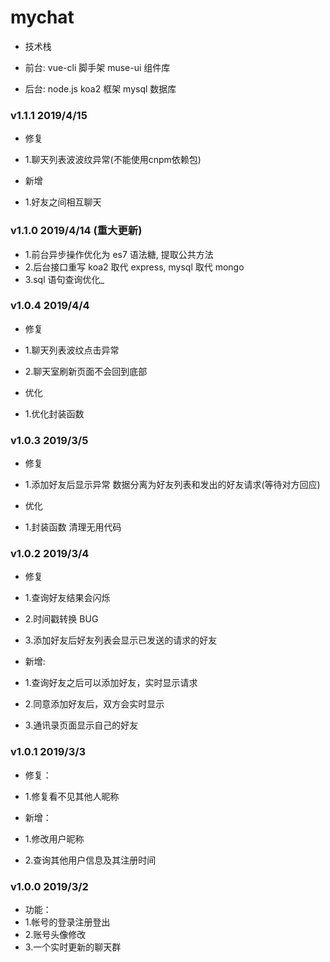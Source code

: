 # mychat

- 技术栈

- 前台: vue-cli 脚手架 muse-ui 组件库
- 后台: node.js koa2 框架 mysql 数据库

### v1.1.1 2019/4/15

- 修复
- 1.聊天列表波波纹异常(不能使用cnpm依赖包)

- 新增
- 1.好友之间相互聊天

### v1.1.0 2019/4/14 (重大更新)

- 1.前台异步操作优化为 es7 语法糖, 提取公共方法
- 2.后台接口重写 koa2 取代 express, mysql 取代 mongo
- 3.sql 语句查询优化_

### v1.0.4 2019/4/4

- 修复
- 1.聊天列表波纹点击异常
- 2.聊天室刷新页面不会回到底部

- 优化
- 1.优化封装函数

### v1.0.3 2019/3/5

- 修复
- 1.添加好友后显示异常 数据分离为好友列表和发出的好友请求(等待对方回应)

- 优化
- 1.封装函数 清理无用代码 

### v1.0.2 2019/3/4

- 修复
- 1.查询好友结果会闪烁
- 2.时间戳转换 BUG
- 3.添加好友后好友列表会显示已发送的请求的好友

- 新增:
- 1.查询好友之后可以添加好友，实时显示请求
- 2.同意添加好友后，双方会实时显示
- 3.通讯录页面显示自己的好友

### v1.0.1 2019/3/3

- 修复：
- 1.修复看不见其他人昵称

- 新增：
- 1.修改用户昵称
- 2.查询其他用户信息及其注册时间

### v1.0.0 2019/3/2

- 功能：
- 1.帐号的登录注册登出
- 2.账号头像修改
- 3.一个实时更新的聊天群

